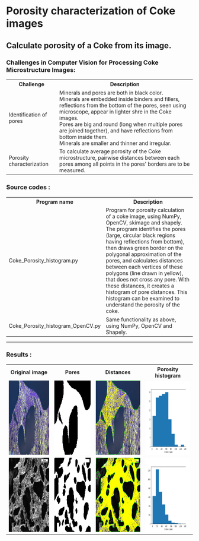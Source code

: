 # Porosity characterization of Coke images

## Calculate porosity of a Coke from its image.

### Challenges in Computer Vision for Processing Coke Microstructure Images:

<table>
  <tr>
    <th>Challenge</th>
    <th>Description</th>
  </tr>
  <tr>
    <td>Identification of pores</td>
    <td>Minerals and pores are both in black color.
        <br>Minerals are embedded inside binders and fillers, reflections from the bottom of the pores, seen using microscope, appear in lighter shre in the Coke images. 
        <br>Pores are big and round (long when multiple pores are joined together), and have reflections from bottom inside them.
        <br>Minerals are smaller and thinner and irregular.
    </td>
  </tr>
    <tr>
    <td>Porosity characterization</td>
    <td>To calculate average porosity of the Coke microstructure, pairwise distances between each pores among all points in the pores' borders are to be measured.</td>
  </tr>

</table>
 

### Source codes :

<table>
  <tr>
    <th>Program name</th>
    <th>Description</th>
  </tr>
  <tr>
    <td>Coke_Porosity_histogram.py</td>
    <td>Program for porosity calculation of a coke image, using NumPy, OpenCV, skimage and shapely.         
      The program identifies the pores (large, circular black regions having reflections from bottom), then draws green border on the polygonal approximation of the pores, and calculates distances between each vertices of these polygons (line drawn in yellow), that does not cross any pore. With these distances, it creates a histogram of pore distances. This histogram can be examined to understand the porosity of the coke.</td>
  </tr>
    <tr>
    <td>Coke_Porosity_histogram_OpenCV.py</td>
    <td>Same functionality as above, using NumPy, OpenCV and Shapely.</td>
  </tr>

</table>

****
### Results :

<table>
  <tr>
    <th>Original image</th>
    <th>Pores</th>
    <th>Distances</th>
    <th>Porosity histogram</th>
  </tr>
  <tr>
    <td><img src="https://github.com/Sujata018/Image-Segmentation/blob/main/images/s_0053.jpg" height=200 width= 300></td>
    <td><img src="https://github.com/Sujata018/Image-Segmentation/blob/main/images/s_0053_HE_Otsu_pores.bmp" height=200 width= 300></td>
    <td><img src="https://github.com/Sujata018/Image-Segmentation/blob/main/images/s_0053_pore_distances.png" height=200 width= 300></td>
    <td><img src="https://github.com/Sujata018/Image-Segmentation/blob/main/images/s_0053_porosity histogram.png" height=200 width= 300></td>
  </tr>
    <tr>
    <td><img src="https://github.com/Sujata018/Image-Segmentation/blob/main/images/s_0001.jpg" height=200 width= 300></td>
    <td><img src="https://github.com/Sujata018/Image-Segmentation/blob/main/images/s_0001_HE_Otsu_pores.bmp" height=200 width= 300></td>
    <td><img src="https://github.com/Sujata018/Image-Segmentation/blob/main/images/s_0001_pore_distances.png" height=200 width= 300></td>
    <td><img src="https://github.com/Sujata018/Image-Segmentation/blob/main/images/s_0001_porosity histogram.png" height=200 width= 300></td>
  </tr>

</table>
